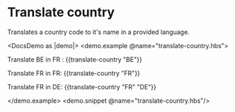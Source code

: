 # Translate country

Translates a country code to it's name in a provided language.

<DocsDemo as |demo|>
  <demo.example @name="translate-country.hbs">
        <p>Translate BE in FR : {{translate-country "BE"}}</p>
        <p>Translate FR in FR: {{translate-country "FR"}}</p>
        <p>Translate FR in DE: {{translate-country "FR" "DE"}}</p>
  </demo.example>
  <demo.snippet @name="translate-country.hbs"/>
</DocsDemo>